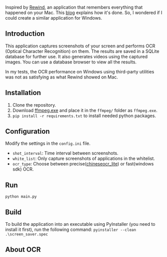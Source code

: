Inspired by [Rewind](https://www.rewind.ai/), an application that remembers everything that happened on your Mac. This [blog](https://kevinchen.co/blog/rewind-ai-app-teardown/) explains how it's done. So, I wondered if I could create a similar application for Windows.

## Introduction
This application captures screenshots of your screen and performs OCR (Optical Character Recognition) on them. The results are saved in a SQLite database for further use. It also generates videos using the captured images. You can use a database browser to view all the results.

In my tests, the OCR performance on Windows using third-party utilities was not as satisfying as what Rewind showed on Mac.

## Installation
1. Clone the repository.
2. Download [ffmpeg.exe](https://ffmpeg.org/download.html) and place it in the `ffmpeg/` folder as `ffmpeg.exe`.
3. `pip install -r requirements.txt` to install needed python packages.

## Configuration
Modify the settings in the `config.ini` file.
- `shot_interval`: Time interval between screenshots.
- `white_list`: Only capture screenshots of applications in the whitelist.
- `ocr_type`: Choose between precise([chineseocr_lite](https://github.com/DayBreak-u/chineseocr_lite)) or fast(windows sdk) OCR.

## Run
``` python main.py ```

## Build
To build the application into an executable using PyInstaller (you need to install it first), run the following command:
```pyinstaller --clean .\screen_saver.spec```

## About OCR

